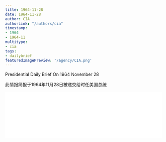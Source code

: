 ```yaml
---
title: 1964-11-28
date: 1964-11-28
author: CIA 
authorLink: "/authors/cia"
timestamp: 
- 1964
- 1964-11
multitype: 
- cia
tags: 
- dailybrief
featuredImagePreview: '/agency/CIA.png'
---
```



Presidential Daily Brief On 1964 November 28

此情报简报于1964年11月28日被递交给时任美国总统

<!--more-->





<div id="over" style="width:100%; overflow:hidden"> <iframe id="sFrame" name="sFrame" frameborder="no" border="0"  allowfullscreen marginwidth="0" scrolling="no" src = " /CIA/1964-11-28.html "  style = " position:absulute; width: 806px; top: 300;" > </iframe> </div>